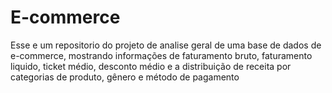 # E-commerce
Esse e um repositorio do projeto de analise geral de uma base de dados de e-commerce, mostrando informações de faturamento bruto, faturamento liquido, ticket médio, desconto médio e a distribuição de receita por categorias de produto, gênero e  método de pagamento
